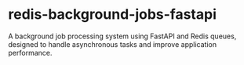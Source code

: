 # redis-background-jobs-fastapi
A background job processing system using FastAPI and Redis queues, designed to handle asynchronous tasks and improve application performance.
